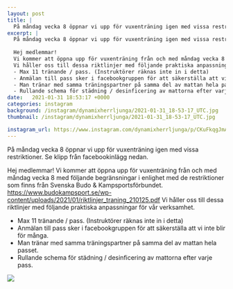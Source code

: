 ```yaml
---
layout: post
title: |
  På måndag vecka 8 öppnar vi upp för vuxenträning igen med vissa restriktioner
excerpt: |
  På måndag vecka 8 öppnar vi upp för vuxenträning igen med vissa restriktioner. Se klipp från facebookinlägg nedan. 
  
  Hej medlemmar!
  Vi kommer att öppna upp för vuxenträning från och med måndag vecka 8 med följande begränsningar i enlighet med de restriktioner som finns från Svenska Budo & Kampsportsförbundet. https://www.budokampsport.se/wp-content/uploads/2021/01/riktlinjer_traning_210125.pdf
  Vi håller oss till dessa riktlinjer med följande praktiska anpassningar för vår verksamhet.
  - Max 11 tränande / pass. (Instruktörer räknas inte in i detta)
  - Anmälan till pass sker i facebookgruppen för att säkerställa att vi inte blir för många.
  - Man tränar med samma träningspartner på samma del av mattan hela passet.
  - Rullande schema för städning / desinficering av mattorna efter varje pass.
date:   2021-01-31 18:53:17 +0000
categories: instagram
background: /instagram/dynamixherrljunga/2021-01-31_18-53-17_UTC.jpg
thumbnail: /instagram/dynamixherrljunga/2021-01-31_18-53-17_UTC.jpg

instagram_url: https://www.instagram.com/dynamixherrljunga/p/CKuFkqgJmAT
---
```

På måndag vecka 8 öppnar vi upp för vuxenträning igen med vissa restriktioner. Se klipp från facebookinlägg nedan. 

Hej medlemmar!
Vi kommer att öppna upp för vuxenträning från och med måndag vecka 8 med följande begränsningar i enlighet med de restriktioner som finns från Svenska Budo & Kampsportsförbundet. https://www.budokampsport.se/wp-content/uploads/2021/01/riktlinjer_traning_210125.pdf
Vi håller oss till dessa riktlinjer med följande praktiska anpassningar för vår verksamhet.
- Max 11 tränande / pass. (Instruktörer räknas inte in i detta)
- Anmälan till pass sker i facebookgruppen för att säkerställa att vi inte blir för många.
- Man tränar med samma träningspartner på samma del av mattan hela passet.
- Rullande schema för städning / desinficering av mattorna efter varje pass.



<img src='{{ site.baseurl }}/instagram/dynamixherrljunga/2021-01-31_18-53-17_UTC.jpg' class='img-fluid' />
